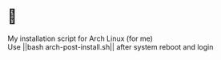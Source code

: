 # 🐧
My installation script for Arch Linux (for me) \
Use ||bash arch-post-install.sh|| after system reboot and login
